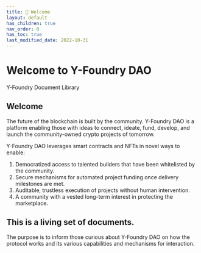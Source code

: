 ```yaml
---
title: 🌈 Welcome
layout: default
has_children: true
nav_order: 0
has_toc: true
last_modified_date: 2022-10-31
---
```


# Welcome to Y-Foundry DAO

Y-Foundry Document Library 

## Welcome

The future of the blockchain is built by the community. Y-Foundry DAO is a platform enabling those with ideas to connect, ideate, fund, develop, and launch the community-owned crypto projects of tomorrow.

Y-Foundry DAO leverages smart contracts and NFTs in novel ways to enable:
1. Democratized access to talented builders that have been whitelisted by the community.
2. Secure mechanisms for automated project funding once delivery milestones are met.
3. Auditable, trustless execution of projects without human intervention.
4. A community with a vested long-term interest in protecting the marketplace.


## This is a living set of documents.  

The purpose is to inform those curious about Y-Foundry DAO on how the protocol works and its various capabilities and mechanisms for interaction.

